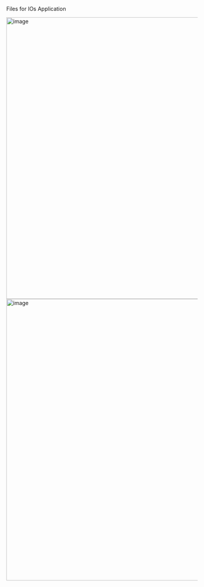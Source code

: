 Files for IOs Application

<img width="740" alt="image" src="https://github.com/iratansh/Python/assets/151393106/14cb621c-dcc9-4d3f-a835-e3ae6e2d9c05">
<img width="740" alt="image" src="https://github.com/iratansh/Python/assets/151393106/182ee05a-df07-4165-8de9-ee4536a19214">
